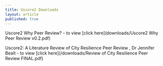 ```yaml
---
title: Uscore2 Downloads
layout: article
published: true
---
```

Uscore2 Why Peer Review? - to view [click here](downloads/Uscore2 Why Peer Review v0.2.pdf)

Uscore2: A Literature Review of City Resilience Peer Review , Dr Jennifer Bealt - to view [click here](/downloads/Review of City Resilience Peer Review FINAL.pdf)

